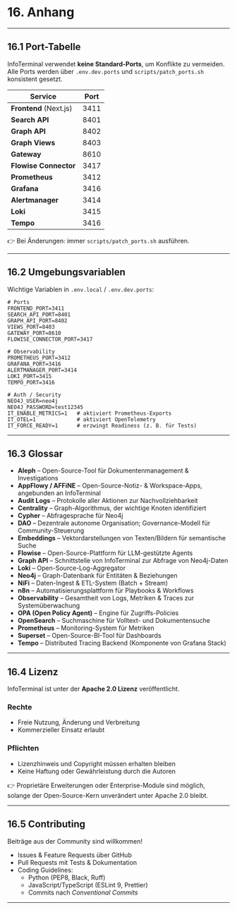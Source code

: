 # 16. Anhang

---

## 16.1 Port-Tabelle

InfoTerminal verwendet **keine Standard-Ports**, um Konflikte zu vermeiden.
Alle Ports werden über `.env.dev.ports` und `scripts/patch_ports.sh` konsistent gesetzt.

| Service                | Port |
| ---------------------- | ---- |
| **Frontend** (Next.js) | 3411 |
| **Search API**         | 8401 |
| **Graph API**          | 8402 |
| **Graph Views**        | 8403 |
| **Gateway**            | 8610 |
| **Flowise Connector**  | 3417 |
| **Prometheus**         | 3412 |
| **Grafana**            | 3416 |
| **Alertmanager**       | 3414 |
| **Loki**               | 3415 |
| **Tempo**              | 3416 |

👉 Bei Änderungen: immer `scripts/patch_ports.sh` ausführen.

---

## 16.2 Umgebungsvariablen

Wichtige Variablen in `.env.local` / `.env.dev.ports`:

```env
# Ports
FRONTEND_PORT=3411
SEARCH_API_PORT=8401
GRAPH_API_PORT=8402
VIEWS_PORT=8403
GATEWAY_PORT=8610
FLOWISE_CONNECTOR_PORT=3417

# Observability
PROMETHEUS_PORT=3412
GRAFANA_PORT=3416
ALERTMANAGER_PORT=3414
LOKI_PORT=3415
TEMPO_PORT=3416

# Auth / Security
NEO4J_USER=neo4j
NEO4J_PASSWORD=test12345
IT_ENABLE_METRICS=1   # aktiviert Prometheus-Exports
IT_OTEL=1             # aktiviert OpenTelemetry
IT_FORCE_READY=1      # erzwingt Readiness (z. B. für Tests)
```

---

## 16.3 Glossar

- **Aleph** – Open-Source-Tool für Dokumentenmanagement & Investigations
- **AppFlowy / AFFiNE** – Open-Source-Notiz- & Workspace-Apps, angebunden an InfoTerminal
- **Audit Logs** – Protokolle aller Aktionen zur Nachvollziehbarkeit
- **Centrality** – Graph-Algorithmus, der wichtige Knoten identifiziert
- **Cypher** – Abfragesprache für Neo4j
- **DAO** – Dezentrale autonome Organisation; Governance-Modell für Community-Steuerung
- **Embeddings** – Vektordarstellungen von Texten/Bildern für semantische Suche
- **Flowise** – Open-Source-Plattform für LLM-gestützte Agents
- **Graph API** – Schnittstelle von InfoTerminal zur Abfrage von Neo4j-Daten
- **Loki** – Open-Source-Log-Aggregator
- **Neo4j** – Graph-Datenbank für Entitäten & Beziehungen
- **NiFi** – Daten-Ingest & ETL-System (Batch + Stream)
- **n8n** – Automatisierungsplattform für Playbooks & Workflows
- **Observability** – Gesamtheit von Logs, Metriken & Traces zur Systemüberwachung
- **OPA (Open Policy Agent)** – Engine für Zugriffs-Policies
- **OpenSearch** – Suchmaschine für Volltext- und Dokumentensuche
- **Prometheus** – Monitoring-System für Metriken
- **Superset** – Open-Source-BI-Tool für Dashboards
- **Tempo** – Distributed Tracing Backend (Komponente von Grafana Stack)

---

## 16.4 Lizenz

InfoTerminal ist unter der **Apache 2.0 Lizenz** veröffentlicht.

### Rechte

- Freie Nutzung, Änderung und Verbreitung
- Kommerzieller Einsatz erlaubt

### Pflichten

- Lizenzhinweis und Copyright müssen erhalten bleiben
- Keine Haftung oder Gewährleistung durch die Autoren

👉 Proprietäre Erweiterungen oder Enterprise-Module sind möglich, solange der Open-Source-Kern unverändert unter Apache 2.0 bleibt.

---

## 16.5 Contributing

Beiträge aus der Community sind willkommen!

- Issues & Feature Requests über GitHub
- Pull Requests mit Tests & Dokumentation
- Coding Guidelines:
  - Python (PEP8, Black, Ruff)
  - JavaScript/TypeScript (ESLint 9, Prettier)
  - Commits nach _Conventional Commits_

---
